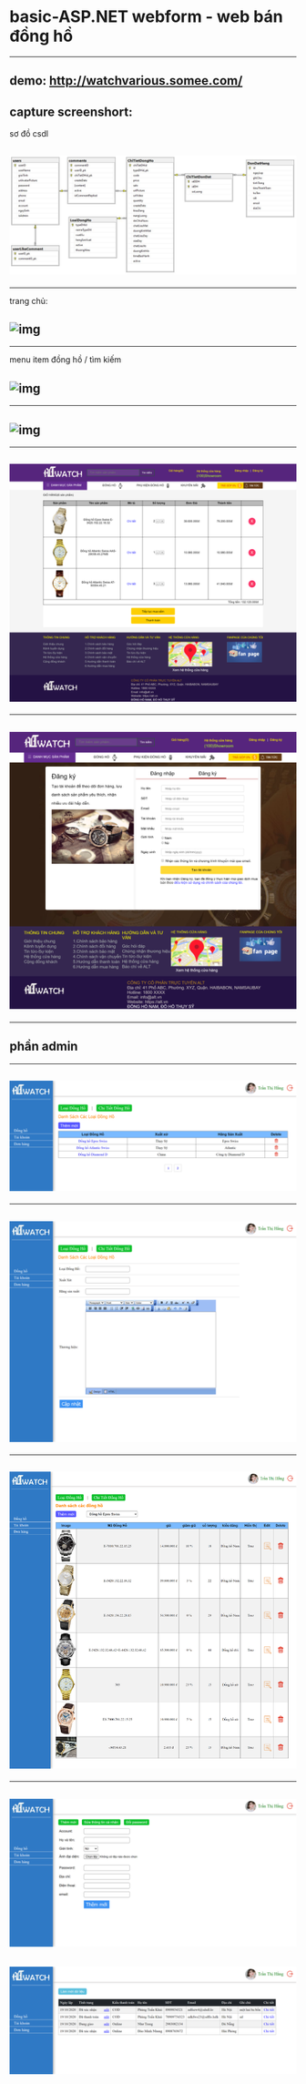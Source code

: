 # basic-ASP.NET webform - web bán đồng hồ
---
demo: http://watchvarious.somee.com/
---
capture screenshort:
---
sơ đồ csdl

![img](https://github.com/chitao5799/basic-ASP.NET/blob/master/picture%20demo/datadigrame.JPG)
---
---
trang chủ:

![img](https://github.com/chitao5799/basic-ASP.NET/blob/master/picture%20demo/trangchu.png)
---
---
menu item đồng hồ / tìm kiếm

![img](https://github.com/chitao5799/basic-ASP.NET/blob/master/picture%20demo/DongHo.png)
---
---
![img](https://github.com/chitao5799/basic-ASP.NET/blob/master/picture%20demo/chitiet2.png)
---
---
![img](https://github.com/chitao5799/basic-ASP.NET/blob/master/picture%20demo/giohang.png)
---
---
![img](https://github.com/chitao5799/basic-ASP.NET/blob/master/picture%20demo/dangky.png)
---
---
phần admin
---
---
![img](https://github.com/chitao5799/basic-ASP.NET/blob/master/picture%20demo/admin-category.png)
---
---
![img](https://github.com/chitao5799/basic-ASP.NET/blob/master/picture%20demo/admin-add-category.png)
---
---
![img](https://github.com/chitao5799/basic-ASP.NET/blob/master/picture%20demo/admin-chitiet.png)
---
---
![img](https://github.com/chitao5799/basic-ASP.NET/blob/master/picture%20demo/admin_user.png)
---
![img](https://github.com/chitao5799/basic-ASP.NET/blob/master/picture%20demo/admin_donhang.png)
---